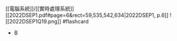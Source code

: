 [[電腦系統]]/[[實時處理系統]]
[[2022DSEP1.pdf#page=6&rect=59,535,542,634|2022DSEP1, p.6]]
![[2022DSEP1Q19.png]] #flashcard 
- B
<!--ID: 1730705096650-->


